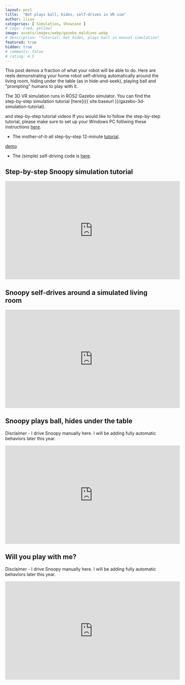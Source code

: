 ```yaml
---
layout: post
title:  "Bot plays ball, hides, self-drives in VR sim"
author: iliao
categories: [ Simulation, Showcase ]
# tags: [red, yellow]
image: assets/images/webp/gazebo_maldives.webp
# description: "Tutorial: bot hides, plays ball in manual simulation"
featured: true
hidden: true
# comments: false
# rating: 4.5
---
```

This post demos a fraction of what your robot will be able to do.
Here are reels demonstrating your home
robot self-driving automatically around the living room, hiding under the table (as in hide-and-seek),
playing ball and "prompting" humans to play with it.

The 3D VR simulation runs in ROS2 Gazebo simulator. You can find the step-by-step simulation tutorial
[here]({{ site.baseurl }}/gazebo-3d-simulation-tutorial</a>).

and step-by-step tutorial videos
If you would like to follow the step-by-step tutorial, please make sure to
set up your Windows PC folliwing these instructions [here](https://kaia.ai/blog/local-pc-setup-windows/).
- The mother-of-it-all step-by-step 12-minute [tutorial](https://youtu.be/cw0vhTgsZuo).

 [demo](https://youtu.be/H4EWHLwpE1w)
  - The (simple) self-driving code is [here](https://github.com/kaiaai/kaiaai_simulations/blob/main/kaiaai_gazebo/src/self_drive_gazebo.cpp).


## Step-by-step Snoopy simulation tutorial
<div class="text-center">
<iframe width="560" height="315" src="https://www.youtube.com/embed/cw0vhTgsZuo?si=vah-Y3wwkylqZF_O" title="YouTube video player" frameborder="0" allow="accelerometer; autoplay; clipboard-write; encrypted-media; gyroscope; picture-in-picture; web-share" allowfullscreen></iframe>
</div>


## Snoopy self-drives around a simulated living room
<div class="text-center">
<iframe width="560" height="315" src="https://www.youtube.com/embed/H4EWHLwpE1w?si=sRpGFDHH_JMy4vx_" title="YouTube video player" frameborder="0" allow="accelerometer; autoplay; clipboard-write; encrypted-media; gyroscope; picture-in-picture; web-share" allowfullscreen></iframe>
</div>

## Snoopy plays ball, hides under the table
Disclaimer - I drive Snoopy manually here. I will be adding fully automatic behaviors later this year.
<div class="text-center">
<iframe width="560" height="315" src="https://www.youtube.com/embed/uZ3i57j0JgY?si=0qU3E98t2nCkRX2Z" title="YouTube video player" frameborder="0" allow="accelerometer; autoplay; clipboard-write; encrypted-media; gyroscope; picture-in-picture; web-share" allowfullscreen></iframe>
</div>

## Will you play with me?
Disclaimer - I drive Snoopy manually here. I will be adding fully automatic behaviors later this year.
<div class="text-center">
<iframe width="560" height="315" src="https://www.youtube.com/embed/bDP7QfPtDq0?si=Rj3htMv_JkN61W10" title="YouTube video player" frameborder="0" allow="accelerometer; autoplay; clipboard-write; encrypted-media; gyroscope; picture-in-picture; web-share" allowfullscreen></iframe>
</div>
